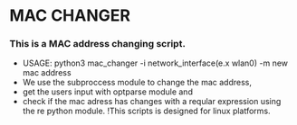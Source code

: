 # MAC CHANGER
### This is a MAC address changing script.
* USAGE: python3 mac_changer -i network_interface(e.x wlan0) -m new mac address
* We use the subproccess module to change the mac address,
* get the users input with optparse module and
* check if the mac adress has changes with a reqular expression using the re python module.
!This scripts is designed for linux platforms.

